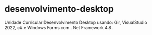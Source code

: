 # desenvolvimento-desktop
Unidade Curricular Desenvolvimento Desktop usando: Gir, VisualStudio 2022, c# e Windows Forms com . Net Framework 4.8 .

